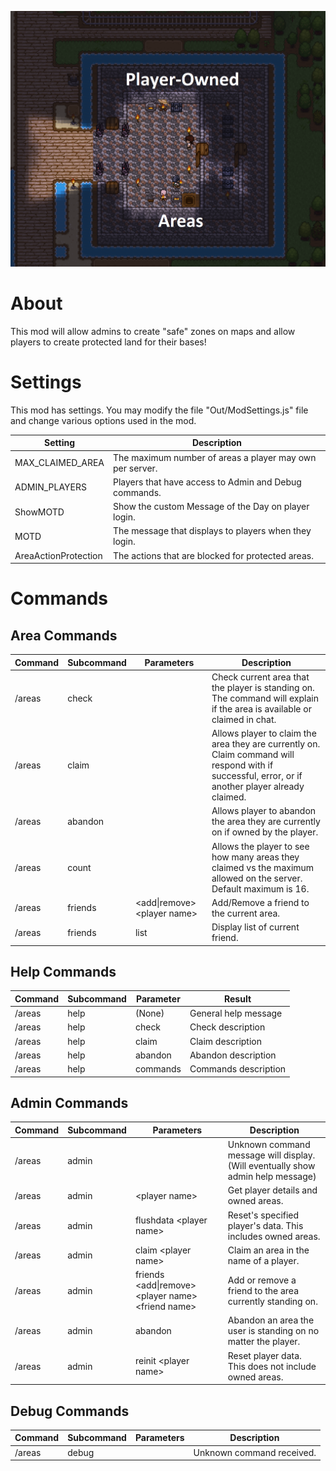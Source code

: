 ![Player-Owned-Areas](https://raw.githubusercontent.com/HDJam/Player-Owned-Areas/master/mod.png "Player Owned Areas!")

# About 
This mod will allow admins to create "safe" zones on maps and allow players to create protected land for their bases!

# Settings
This mod has settings. You may modify the file "Out/ModSettings.js" file and change various options used in the mod.

| Setting                | Description                                              |
|------------------------|----------------------------------------------------------|
| MAX_CLAIMED_AREA       | The maximum number of areas a player may own per server. |
| ADMIN_PLAYERS          | Players that have access to Admin and Debug commands.    |
| ShowMOTD               | Show the custom Message of the Day on player login.      |
| MOTD                   | The message that displays to players when they login.    |
| AreaActionProtection   | The actions that are blocked for protected areas.        |

# Commands
## Area Commands
| Command | Subcommand | Parameters                      | Description                                                                                                                                        |
|---------|------------|---------------------------------|----------------------------------------------------------------------------------------------------------------------------------------------------|
| /areas  | check      |                                 | Check current area that the player is standing on. The command will explain if the area is available or claimed in chat.                           |
| /areas  | claim      |                                 | Allows player to claim the area they are currently on. Claim command will respond with if successful, error, or if another player already claimed. |
| /areas  | abandon    |                                 | Allows player to abandon the area they are currently on if owned by the player.                                                                    |
| /areas  | count      |                                 | Allows the player to see how many areas they claimed vs the maximum allowed on the server. Default maximum is 16.                                  |
| /areas  | friends    | \<add\|remove\> \<player name\> | Add/Remove a friend to the current area.                                                                                                           |
| /areas  | friends    | list                            | Display list of current friend.                                                                                                                    |

## Help Commands
| Command | Subcommand | Parameter | Result               |
|---------|------------|-----------|----------------------|
| /areas  | help       | (None)    | General help message |
| /areas  | help       | check     | Check description    |
| /areas  | help       | claim     | Claim description    |
| /areas  | help       | abandon   | Abandon description  |
| /areas  | help       | commands  | Commands description |

## Admin Commands
| Command | Subcommand | Parameters                                                     | Description                                                                     |
|-------- |------------|----------------------------------------------------------------|---------------------------------------------------------------------------------|
| /areas  | admin      |                                                                | Unknown command message will display. (Will eventually show admin help message) |
| /areas  | admin      | \<player name\>                                                | Get player details and owned areas.                                             |
| /areas  | admin      | flushdata \<player name\>                                      | Reset's specified player's data. This includes owned areas.                     |
| /areas  | admin      | claim \<player name\>                                          | Claim an area in the name of a player.                                          |
| /areas  | admin      | friends \<add\|remove\> \<player name\> \<friend name\>        | Add or remove a friend to the area currently standing on.                       |
| /areas  | admin      | abandon                                                        | Abandon an area the user is standing on no matter the player.                   |
| /areas  | admin      | reinit \<player name\>                                         | Reset player data. This does not include owned areas.                           |

## Debug Commands
| Command | Subcommand | Parameters | Description                                                   |
|---------|------------|------------|---------------------------------------------------------------|
| /areas  | debug      |            | Unknown command received.                                     |
